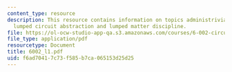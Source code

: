 ```yaml
---
content_type: resource
description: This resource contains information on topics administrivia, what is engineering,
  lumped circuit abstraction and lumped matter discipline.
file: https://ol-ocw-studio-app-qa.s3.amazonaws.com/courses/6-002-circuits-and-electronics-spring-2007/f6ad70417c73f585b7ca065153d25d25_6002_l1.pdf
file_type: application/pdf
resourcetype: Document
title: 6002_l1.pdf
uid: f6ad7041-7c73-f585-b7ca-065153d25d25
---
```

